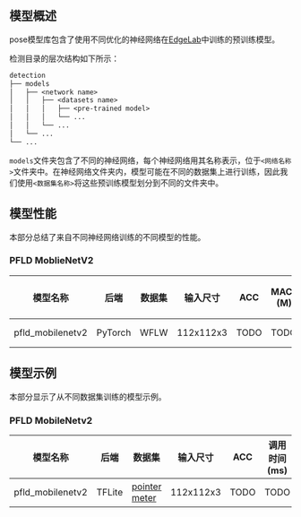 ## 模型概述

pose模型库包含了使用不同优化的神经网络在[EdgeLab](https://github.com/Seeed-Studio/EdgeLab)中训练的预训练模型。

检测目录的层次结构如下所示：

```txt
detection
├── models
│   ├── <network name>
│   │   ├── <datasets name>
│   │   │   ├── <pre-trained model>
│   │   │   └── ...
│   │   └── ...
│   └── ...
└── ...
```


`models`文件夹包含了不同的神经网络，每个神经网络用其名称表示，位于`<网络名称>`文件夹中。在神经网络文件夹内，模型可能在不同的数据集上进行训练，因此我们使用`<数据集名称>`将这些预训练模型划分到不同的文件夹中。


## 模型性能

本部分总结了来自不同神经网络训练的不同模型的性能。

### PFLD MoblieNetV2

| 模型名称 | 后端 | 数据集 | 输入尺寸 | ACC | MACs (M) | 参数数量 (M) | 调用内存 (MiB) | 调用时间 (ms) | 链接 |
|--|--|--|--|--|--|--|--|--|--|
| pfld_mobilenetv2 | PyTorch | WFLW | 112x112x3 | TODO | TODO | TODO | TODO | TODO| [下载Github](TODO)|


## 模型示例

本部分显示了从不同数据集训练的模型示例。

### PFLD MobileNetv2

| 模型名称 | 后端 | 数据集 | 输入尺寸 | ACC | 调用时间 (ms) | 链接 |
|--|--|--|--|--|--|--|
| pfld_mobilenetv2 | TFLite | [pointer meter](TODO) | 112x112x3 | TODO | TODO | [下载Github](TODO)|